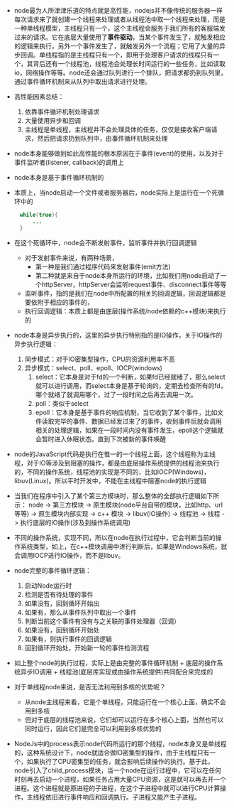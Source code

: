 - node最为人所津津乐道的特点就是高性能，nodejs并不像传统的服务器一样每次请求来了就创建一个线程来处理或者从线程池中取一个线程来处理，而是一种单线程模型，主线程只有一个，这个主线程会服务于我们所有的客服端发过来的请求。它在底层大量使用了**事件驱动**，当某个事件发生了，就触发相应的逻辑来执行，另外一个事件发生了，就触发另外一个流程；它用了大量的异步回调。单线程指的是主线程只有一个，即用于处理客户请求的线程只有一个，其背后还有一个线程池，线程池会处理长时间运行的一些任务，比如读取io，网络操作等等。node还会通过队列进行一个排队，把请求都扔到队列里，通过事件循环机制来从队列中取出请求进行处理。
- 高性能因素总结：
  1. 依靠事件循环机制处理请求
  2. 大量使用异步和回调
  3. 主线程是单线程，主线程并不会处理具体的任务，仅仅是接收客户端请求，然后把请求扔到队列中，由事件循环机制来处理



- node本身能够做到如此高性能的根本原因在于事件(event)的使用，以及对于事件监听者(listener, callback)的调用上

- node本身是基于事件循环机制的

- 本质上，当node启动一个文件或者服务器后，node实际上是运行在一个死循环中的
```java
     while(true){
         ...
     }
```
- 在这个死循环中，node会不断发射事件，监听事件并执行回调逻辑
  - 对于发射事件来说，有两种场景，
    - 第一种是我们通过程序代码来发射事件(emit方法)
    - 第二种就是来自于node本身所运行的环境，比如我们用node启动了一个httpServer，httpServer会监听request事件、disconnect事件等等
  - 监听事件，指的是我们在node中所配置的相关的回调逻辑，回调逻辑都是要依附于相应的事件的，
  - 执行回调逻辑：本质上都是由底层(操作系统/node依赖的c++模块)来执行的
- node本身是异步执行的，这里的异步执行特别指的是IO操作，关于IO操作的异步执行逻辑：
  1. 同步模式：对于IO密集型操作，CPU的资源利用率不高
  2. 异步模式：select、poll、epoll、IOCP(windows)
     1. select：它本身是对于fd的一个判断，如果fd已经就绪了，那么select就可以进行调用，而select本身是基于轮询的，定期去检查所有的fd，哪个就绪了就调用哪个，过了一段时间之后再去调用一次。
     2. poll：类似于select
     3. epoll：它本身是基于事件的响应机制，当它收到了某个事件，比如文件读取完毕的事件、数据已经发过来了的事件，收到事件后就会调用相关的处理逻辑，如果在一段时间内没有事件发生，epoll这个逻辑就会暂时进入休眠状态。直到下次被新的事件唤醒
- node的JavaScript代码是执行在惟一的一个线程上面，这个线程称为主线程，对于IO等涉及到阻塞的操作，都是由底层操作系统提供的线程池来执行的，不同的操作系统，线程池的实现是不同的，比如IOCP(Windows)，libuv(Linux)。所以平时开发中，不能在主线程中阻塞node的执行逻辑
- 当我们在程序中引入了某个第三方模块时，那么整体的全部执行逻辑如下所示：
   node -> 第三方模块 -> 原生模块(node平台自带的模块，比如http、url等等) -> 原生模块内部实现 -> c++ 模块 -> libuv(IO操作) -> 线程池 -> 线程 -> 执行底层的IO操作(涉及到操作系统调用)
- 不同的操作系统，实现不同，所以在node在执行过程中，它会判断当前的操作系统类型，如上，在c++模块调用中进行判断后，如果是Windows系统，就会调用IOCP进行IO操作，而不是libuv。
- node完整的事件循环逻辑：
  1. 启动Node运行时
  2. 检测是否有待处理的事件
  3. 如果没有，回到循环开始出
  4. 如果有，那么从事件队列中取出一个事件
  5. 判断当前这个事件有没有与之关联的事件处理器（回调）
  6. 如果没有，回到循环开始处
  7. 如果有，则执行事件的回调逻辑
  8. 回到循环开始处，开始新一轮的事件检测流程

- 如上整个node的执行过程，实际上是由完整的事件循环机制 + 底层的操作系统异步IO调用 + 线程池(底层库实现或由操作系统提供)共同配合来完成的

- 对于单线程node来说，是否无法利用到多核的优势呢？
  - 从node主线程来看，它是个单线程，只能运行在一个核心上面，确实不会用到多核
  - 但对于底层的线程池来说，它们却可以运行在多个核心上面，当然也可以同时运行，因此它们是完全可以利用到多核优势的
- NodeJs中的process表示node代码所运行的那个线程，node本身又是单线程的，这种系统设计下，node就适合做IO密集型的操作，由于主线程只有一个，如果执行了CPU密集型的任务，就会影响后续操作的执行。基于此，node引入了child_process模块，当一个node在运行过程中，它可以在任何时刻再去启动一个进程，如果任务占用大量CPU资源，这是就可以再去开一个进程。这个进程就是原进程的子进程，在这个子进程中就可以进行CPU计算操作，主线程依旧进行事件响应和回调执行。子进程又能产生子进程。



